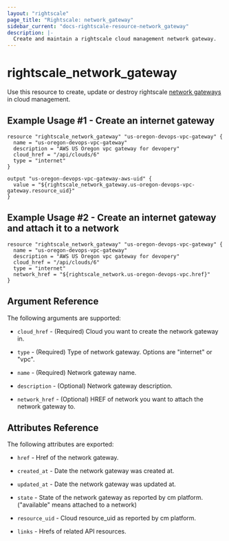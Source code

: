 ```yaml
---
layout: "rightscale"
page_title: "Rightscale: network_gateway"
sidebar_current: "docs-rightscale-resource-network_gateway"
description: |-
  Create and maintain a rightscale cloud management network gateway.
---
```


# rightscale_network_gateway

Use this resource to create, update or destroy rightscale [network gateways](http://reference.rightscale.com/api1.5/resources/ResourceNetworkGateways.html) in cloud management.

## Example Usage #1 - Create an internet gateway

```hcl
resource "rightscale_network_gateway" "us-oregon-devops-vpc-gateway" {
  name = "us-oregon-devops-vpc-gateway"
  description = "AWS US Oregon vpc gateway for devopery"
  cloud_href = "/api/clouds/6"
  type = "internet"
}

output "us-oregon-devops-vpc-gateway-aws-uid" {
  value = "${rightscale_network_gateway.us-oregon-devops-vpc-gateway.resource_uid}"
}
```

## Example Usage #2 - Create an internet gateway and attach it to a network

```hcl
resource "rightscale_network_gateway" "us-oregon-devops-vpc-gateway" {
  name = "us-oregon-devops-vpc-gateway"
  description = "AWS US Oregon vpc gateway for devopery"
  cloud_href = "/api/clouds/6"
  type = "internet"
  network_href = "${rightscale_network.us-oregon-devops-vpc.href}"
}
```

## Argument Reference

The following arguments are supported:

* `cloud_href` - (Required) Cloud you want to create the network gateway in.

* `type` - (Required) Type of network gateway.  Options are "internet" or "vpc".

* `name` - (Required) Network gateway name.

* `description` - (Optional) Network gateway description.

* `network_href` - (Optional) HREF of network you want to attach the network gateway to.

## Attributes Reference

The following attributes are exported:

* `href` - Href of the network gateway.

* `created_at` - Date the network gateway was created at.

* `updated_at` - Date the network gateway was updated at.

* `state` - State of the network gateway as reported by cm platform.  ("available" means attached to a network)

* `resource_uid` - Cloud resource_uid as reported by cm platform.

* `links` - Hrefs of related API resources.